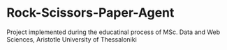 # Rock-Scissors-Paper-Agent
Project implemented during the educatinal process of MSc. Data and Web Sciences, Aristotle University of Thessaloniki
